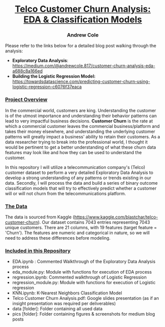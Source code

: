 # <center><ins>Telco Customer Churn Analysis: EDA & Classification Models<ins/><center/>
### <center>Andrew Cole<center/>


Please refer to the links below for a detailed blog post walking through the analysis:
* **Exploratory Data Analysis**: https://medium.com/@andrewcole.817/customer-churn-analysis-eda-a688c8a166ed
* **Building the Logistic Regression Model:** https://towardsdatascience.com/predicting-customer-churn-using-logistic-regression-c6076f37eaca


### <ins>Project Overview<ins/>
In the commercial world, customers are king. Understanding the customer is of the utmost importance and understanding their behavior patterns can lead to very impactful business decisions. **Customer Churn** is the rate at which a commercial customer leaves the commercial business/platform and takes their money elsewhere, and understanding the underlying customer patterns will greatly impact a business' ability to retain their customers. As a data researcher trying to break into the professional world, I thought it would be pertinent to get a better understanding of what these churn data features may look like and how they can be used to understand the customer.

In this repository I will utilize a telecommunication company's (Telco) customer dataset to perform a very detailed Exploratory Data Analysis to develop a strong understanding of any patterns or trends existing in our data. Secondly, I will process the data and build a series of binary outcome classification models that will try to effectively predict whether a customer will or will not churn from the telecommunications platform.

### <ins>The Data<ins/>
The data is sourced from Kaggle (https://www.kaggle.com/blastchar/telco-customer-churn). Our dataset contains 7043 entries representing 7043 unique customers. There are 21 columns, with 19 features (target feature = 'Churn'). The features are numeric and categorical in nature, so we will need to address these differences before modeling.

### <ins/>Included in this Repository<ins/>
* EDA.ipynb : Commented Walkthrough of the Exploratory Data Analysis process
* eda_module.py: Module with functions for execution of EDA process
* regression.ipynb: Commented walkthrough of Logistic Regression
* regression_module.py: Module with functions for execution of Logistic regression
* KNN.ipynb: K-Nearest Neighbors Classification Model
* Telco Customer Churn Analysis.pdf: Google slides presentation (as if an insight presentation was required per deliverables)
* data [folder]: Folder containing all used data
* pics [folder]: Folder containing figures & screenshots for medium blog posts
